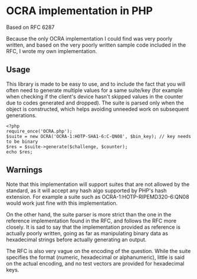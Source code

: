 # OCRA implementation in PHP

Based on RFC 6287

Because the only OCRA implementation I could find was very poorly written,
and based on the very poorly written sample code included in the RFC, I wrote
my own implementation.

## Usage

This library is made to be easy to use, and to include the fact that you will
often need to generate multiple values for a same suite/key (for example when
checking if the client's device hasn't skipped values in the counter due to
codes generated and dropped). The suite is parsed only when the object is
constructed, which helps avoiding unneeded work on subsequent generations.

	<?php
	require_once('OCRA.php');
	$suite = new OCRA('OCRA-1:HOTP-SHA1-6:C-QN08', $bin_key); // key needs to be binary
	$res = $suite->generate($challenge, $counter);
	echo $res;

## Warnings

Note that this implementation will support suites that are not allowed by the
standard, as it will accept any hash algo supported by PHP's hash extension.
For example a suite such as OCRA-1:HOTP-RIPEMD320-6:QN08 would work just fine
with this implementation.

On the other hand, the suite parser is more strict than the one in the
reference implementation found in the RFC, and follows the RFC more closely.
It is sad to say that the implementation provided as reference is actually
poorly written, going as far as manipulating binary data as hexadecimal
strings before actually generating an output.

The RFC is also very vague on the encoding of the question. While the suite
specifies the format (numeric, hexadecimal or alphanumeric), little is said
on the actual encoding, and no test vectors are provided for hexadecimal keys.

